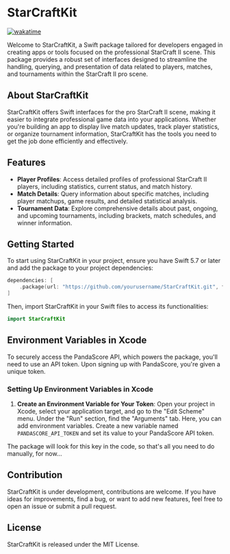 # StarCraftKit
<a href="https://wakatime.com/badge/user/52d828f5-807b-496a-bfc0-5dbef43c05e5/project/018de122-9301-4e14-a56f-4a6e87034a5d"><img src="https://wakatime.com/badge/user/52d828f5-807b-496a-bfc0-5dbef43c05e5/project/018de122-9301-4e14-a56f-4a6e87034a5d.svg" alt="wakatime"></a>

Welcome to StarCraftKit, a Swift package tailored for developers engaged in creating apps or tools focused on the professional StarCraft II scene. This package provides a robust set of interfaces designed to streamline the handling, querying, and presentation of data related to players, matches, and tournaments within the StarCraft II pro scene.

## About StarCraftKit

StarCraftKit offers Swift interfaces for the pro StarCraft II scene, making it easier to integrate professional game data into your applications. Whether you're building an app to display live match updates, track player statistics, or organize tournament information, StarCraftKit has the tools you need to get the job done efficiently and effectively.

## Features

-   **Player Profiles**: Access detailed profiles of professional StarCraft II players, including statistics, current status, and match history.
-   **Match Details**: Query information about specific matches, including player matchups, game results, and detailed statistical analysis.
-   **Tournament Data**: Explore comprehensive details about past, ongoing, and upcoming tournaments, including brackets, match schedules, and winner information.

## Getting Started

To start using StarCraftKit in your project, ensure you have Swift 5.7 or later and add the package to your project dependencies:

```swift
dependencies: [
    .package(url: "https://github.com/yourusername/StarCraftKit.git", from: "1.0.0")
]
```

Then, import StarCraftKit in your Swift files to access its functionalities:

```swift
import StarCraftKit
```

## Environment Variables in Xcode

To securely access the PandaScore API, which powers the package, you'll need to use an API token. Upon signing up with PandaScore, you're given a unique token.

### Setting Up Environment Variables in Xcode

1. **Create an Environment Variable for Your Token**: Open your project in Xcode, select your application target, and go to the "Edit Scheme" menu. Under the "Run" section, find the "Arguments" tab. Here, you can add environment variables. Create a new variable named `PANDASCORE_API_TOKEN` and set its value to your PandaScore API token.

The package will look for this key in the code, so that's all you need to do manually, for now...

## Contribution

StarCraftKit is under development, contributions are welcome. If you have ideas for improvements, find a bug, or want to add new features, feel free to open an issue or submit a pull request.

## License

StarCraftKit is released under the MIT License.
